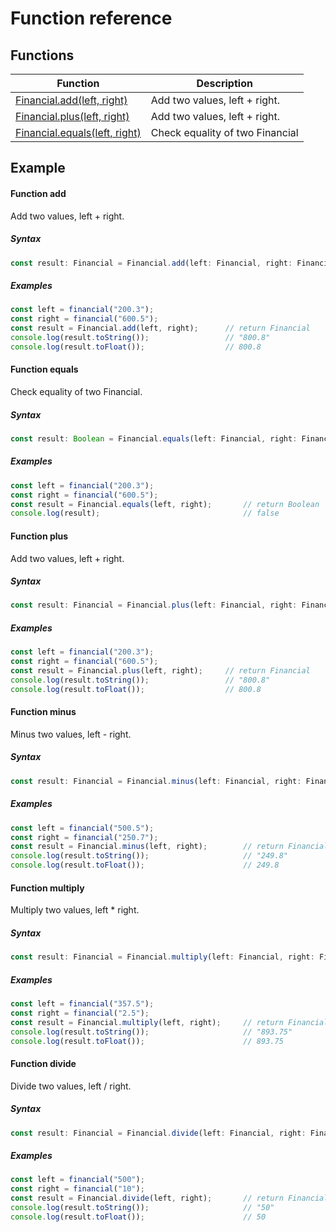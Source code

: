 # Function reference

## Functions

Function | Description
---- | -----------
[Financial.add(left, right)](functions.md#function-add) | Add two values, left + right.
[Financial.plus(left, right)](functions.md#function-plus) | Add two values, left + right.
[Financial.equals(left, right)](functions.md#function-equals) | Check equality of two Financial

## Example

#### Function add
Add two values, left + right.
##### Syntax
```JAVASCRIPT
const result: Financial = Financial.add(left: Financial, right: Financial);
```
##### Examples
```JAVASCRIPT
const left = financial("200.3");
const right = financial("600.5");
const result = Financial.add(left, right);		// return Financial
console.log(result.toString());					// "800.8"
console.log(result.toFloat());					// 800.8
```

#### Function equals
Check equality of two Financial.
##### Syntax
```JAVASCRIPT
const result: Boolean = Financial.equals(left: Financial, right: Financial);
```
##### Examples
```JAVASCRIPT
const left = financial("200.3");
const right = financial("600.5");
const result = Financial.equals(left, right);		// return Boolean
console.log(result);								// false
```

#### Function plus
Add two values, left + right.
##### Syntax
```JAVASCRIPT
const result: Financial = Financial.plus(left: Financial, right: Financial);
```
##### Examples
```JAVASCRIPT
const left = financial("200.3");
const right = financial("600.5");
const result = Financial.plus(left, right);		// return Financial
console.log(result.toString());					// "800.8"
console.log(result.toFloat());					// 800.8
```

#### Function minus
Minus two values, left - right.
##### Syntax
```JAVASCRIPT
const result: Financial = Financial.minus(left: Financial, right: Financial);
```
##### Examples
```JAVASCRIPT
const left = financial("500.5");
const right = financial("250.7");
const result = Financial.minus(left, right);		// return Financial
console.log(result.toString());						// "249.8"
console.log(result.toFloat());						// 249.8
```


#### Function multiply
Multiply two values, left * right.
##### Syntax
```JAVASCRIPT
const result: Financial = Financial.multiply(left: Financial, right: Financial);
```
##### Examples
```JAVASCRIPT
const left = financial("357.5");
const right = financial("2.5");
const result = Financial.multiply(left, right);		// return Financial
console.log(result.toString());						// "893.75"
console.log(result.toFloat());						// 893.75
```

#### Function divide
Divide two values, left / right.
##### Syntax
```JAVASCRIPT
const result: Financial = Financial.divide(left: Financial, right: Financial);
```
##### Examples
```JAVASCRIPT
const left = financial("500");
const right = financial("10");
const result = Financial.divide(left, right);		// return Financial
console.log(result.toString());						// "50"
console.log(result.toFloat());						// 50
```


